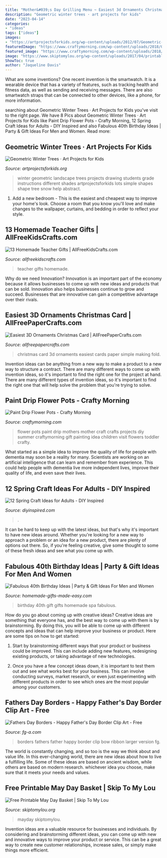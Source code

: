 ```yaml
---
title: "Mother&#039;s Day Grilling Menu ~ Easiest 3d Ornaments Christmas Card"
description: "Geometric winter trees · art projects for kids"
date: "2023-04-14"
categories:
- "ideas"
tags: ["ideas"]
images:
- "https://artprojectsforkids.org/wp-content/uploads/2012/07/Geometric-Landscape-1024x779-653x450.jpg"
featuredImage: "https://www.craftymorning.com/wp-content/uploads/2018/04/paint-drip-flower-pots-.png"
featured_image: "https://www.craftymorning.com/wp-content/uploads/2018/04/paint-drip-flower-pots-.png"
image: "https://www.skiptomylou.org/wp-content/uploads/2017/04/printable-may-day-basket.jpg"
ShowToc: true
author: "Jaqueline Davis"
---
```



What are some inventions?
One recent invention is the smartwatch. It is a wearable device that has a variety of features, such as tracking health and fitness data, as well as sending and receiving messages. There are also smartwatch straps that can be connected to other devices, like a phone, for more information.

	

		
searching about Geometric Winter Trees · Art Projects for Kids you've visit to the right page. We have 8 Pics about Geometric Winter Trees · Art Projects for Kids like Paint Drip Flower Pots - Crafty Morning, 12 Spring Craft Ideas for Adults - DIY Inspired and also Fabulous 40th Birthday Ideas | Party &amp; Gift Ideas For Men and Women. Read more:
		
    
## Geometric Winter Trees · Art Projects For Kids

<img loading=lazy src="https://artprojectsforkids.org/wp-content/uploads/2012/07/Geometric-Landscape-1024x779-653x450.jpg" onerror="this.onerror=null;this.src='https://tse3.mm.bing.net/th?id=OIP.DkyWiciledgCp5p-RimbQwHaFG&amp;pid=15.1';" alt="Geometric Winter Trees · Art Projects for Kids">

_Source: artprojectsforkids.org_

>winter geometric landscape trees projects drawing students grade instructions different shades artprojectsforkids lots simple shapes shape tree snow help abstract. 

	

1. Add a new bedroom - This is the easiest and cheapest way to improve your home's look. Choose a room that you know you'll love and make changes to the wallpaper, curtains, and bedding in order to reflect your style.

    
## 13 Homemade Teacher Gifts | AllFreeKidsCrafts.com

<img loading=lazy src="https://irepo.primecp.com/2016/07/290479/Homemade-Teacher-Gifts-Collage_ExtraLarge800_ID-1766726.jpg?v=1766726" onerror="this.onerror=null;this.src='https://tse2.mm.bing.net/th?id=OIP.3aPh_5KzmQLqKewQ4adyNwHaLG&amp;pid=15.1';" alt="13 Homemade Teacher Gifts | AllFreeKidsCrafts.com">

_Source: allfreekidscrafts.com_

>teacher gifts homemade. 

	

Why do we need Innovation?
Innovation is an important part of the economy because it allows businesses to come up with new ideas and products that can be sold. Innovation also helps businesses continue to grow and succeed. Businesses that are innovative can gain a competitive advantage over their rivals.

    
## Easiest 3D Ornaments Christmas Card | AllFreePaperCrafts.com

<img loading=lazy src="http://irepo.primecp.com/2014/09/197598/Easiest-3D-Ornaments-Christmas-Card_Large500_ID-751341.jpg?v=751341" onerror="this.onerror=null;this.src='https://tse2.mm.bing.net/th?id=OIP.e_s5o10RqnYaez4SSYLkzwHaJ4&amp;pid=15.1';" alt="Easiest 3D Ornaments Christmas Card | AllFreePaperCrafts.com">

_Source: allfreepapercrafts.com_

>christmas card 3d ornaments easiest cards paper simple making fold. 

	

Invention ideas can be anything from a new way to make a product to a new way to structure a contract. There are many different ways to come up with invention ideas, so it's important to find the right one for the project at hand. There are many different types of invention ideas, so it's important to find the right one that will help solve the problem that you're trying to solve.

    
## Paint Drip Flower Pots - Crafty Morning

<img loading=lazy src="https://www.craftymorning.com/wp-content/uploads/2018/04/paint-drip-flower-pots-.png" onerror="this.onerror=null;this.src='https://tse3.mm.bing.net/th?id=OIP.9OqiJWwOInRtXhyl-0lQ8QHaO3&amp;pid=15.1';" alt="Paint Drip Flower Pots - Crafty Morning">

_Source: craftymorning.com_

>flower pots paint drip mothers mother craft crafts projects diy summer craftymorning gift painting idea children visit flowers toddler crafty. 

	

What started as a simple idea to improve the quality of life for people with dementia may soon be a reality for many. Scientists are working on an artificial intelligence that can learn and remember from experience. This could help people with dementia live more independent lives, improve their quality of life, and even save their lives.

    
## 12 Spring Craft Ideas For Adults - DIY Inspired

<img loading=lazy src="https://diyinspired.com/wp-content/uploads/2017/03/Magnolia-Wreath-DIY.jpg" onerror="this.onerror=null;this.src='https://tse3.mm.bing.net/th?id=OIP.uA4073ydeUNzRdlSe6FTJwHaLO&amp;pid=15.1';" alt="12 Spring Craft Ideas for Adults - DIY Inspired">

_Source: diyinspired.com_

>. 

	

It can be hard to keep up with the latest ideas, but that's why it's important to have new ideas around. Whether you're looking for a new way to approach a problem or an idea for a new product, there are plenty of options out there. So, if you're feeling creative, give some thought to some of these fresh ideas and see what you come up with.

    
## Fabulous 40th Birthday Ideas | Party &amp; Gift Ideas For Men And Women

<img loading=lazy src="https://www.homemade-gifts-made-easy.com/image-files/40th-birthday-ideas-gifts-for-women-600x800.jpg" onerror="this.onerror=null;this.src='https://tse4.mm.bing.net/th?id=OIP.Gai67_tKXDGEDInpTh6B1QHaJ4&amp;pid=15.1';" alt="Fabulous 40th Birthday Ideas | Party &amp; Gift Ideas For Men and Women">

_Source: homemade-gifts-made-easy.com_

>birthday 40th gift gifts homemade spa fabulous. 

	

How do you go about coming up with creative ideas?
Creative ideas are something that everyone has, and the best way to come up with them is by brainstorming. By doing this, you will be able to come up with different concepts and ideas that can help improve your business or product. Here are some tips on how to get started:
1. Start by brainstorming different ways that your product or business could be improved. This can include adding new features, redesigning existing products, or taking advantage of new technologies.

2. Once you have a few concept ideas down, it is important to test them out and see what works best for your business. This can involve conducting surveys, market research, or even just experimenting with different products in order to see which ones are the most popular among your customers.


    
## Fathers Day Borders - Happy Father&#039;s Day Border Clip Art - Free

<img loading=lazy src="http://fg-a.com/print-borders/happy-fathers-day-red-bow.jpg" onerror="this.onerror=null;this.src='https://tse3.mm.bing.net/th?id=OIP.xwcNAW2A-77-gTTmb0TjLQHaHa&amp;pid=15.1';" alt="Fathers Day Borders - Happy Father&#039;s Day Border Clip Art - Free">

_Source: fg-a.com_

>borders fathers father happy border clip bow ribbon larger version fg. 

	

The world is constantly changing, and so too is the way we think about and value life. In this ever-changing world, there are new ideas about how to live a fulfilling life. Some of these ideas are based on ancient wisdom, while others are based on modern research. whichever idea you choose, make sure that it meets your needs and values.

    
## Free Printable May Day Basket | Skip To My Lou

<img loading=lazy src="https://www.skiptomylou.org/wp-content/uploads/2017/04/printable-may-day-basket.jpg" onerror="this.onerror=null;this.src='https://tse3.mm.bing.net/th?id=OIP.7nuipYZJ6l9XBCejai4SVgHaKo&amp;pid=15.1';" alt="Free Printable May Day Basket | Skip To My Lou">

_Source: skiptomylou.org_

>mayday skiptomylou. 

	

Invention ideas are a valuable resource for businesses and individuals. By considering and brainstorming different ideas, you can come up with new and innovative ways to improve your product or service. This can be a great way to create new customer relationships, increase sales, or simply make things more efficient.

